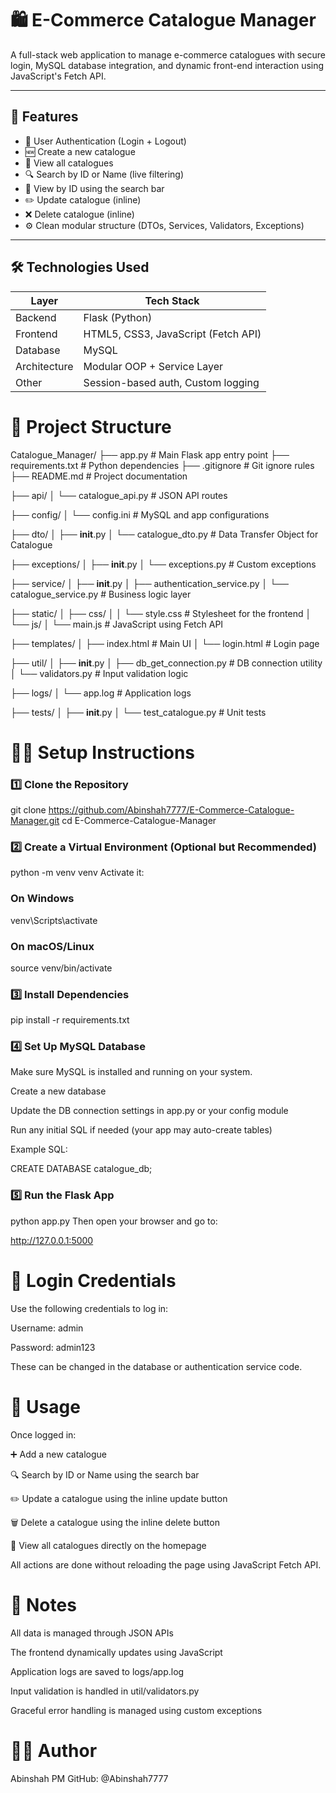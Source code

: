 # 🛍️ E-Commerce Catalogue Manager

A full-stack web application to manage e-commerce catalogues with secure login, MySQL database integration, and dynamic front-end interaction using JavaScript's Fetch API.

---

## 🚀 Features

- 🔐 User Authentication (Login + Logout)
- 🆕 Create a new catalogue
- 📄 View all catalogues
- 🔍 Search by ID or Name (live filtering)
- 🧾 View by ID using the search bar
- ✏️ Update catalogue (inline)
- ❌ Delete catalogue (inline)
- ⚙️ Clean modular structure (DTOs, Services, Validators, Exceptions)

---

## 🛠️ Technologies Used

| Layer        | Tech Stack                         |
|--------------|------------------------------------|
| Backend      | Flask (Python)                     |
| Frontend     | HTML5, CSS3, JavaScript (Fetch API)|
| Database     | MySQL                              |
| Architecture | Modular OOP + Service Layer        |
| Other        | Session-based auth, Custom logging |

# 📁 Project Structure

Catalogue_Manager/
├── app.py                        # Main Flask app entry point
├── requirements.txt              # Python dependencies
├── .gitignore                    # Git ignore rules
├── README.md                     # Project documentation

├── api/
│   └── catalogue_api.py          # JSON API routes

├── config/
│   └── config.ini                # MySQL and app configurations

├── dto/
│   ├── __init__.py
│   └── catalogue_dto.py          # Data Transfer Object for Catalogue

├── exceptions/
│   ├── __init__.py
│   └── exceptions.py             # Custom exceptions

├── service/
│   ├── __init__.py
│   ├── authentication_service.py
│   └── catalogue_service.py      # Business logic layer

├── static/
│   ├── css/
│   │   └── style.css             # Stylesheet for the frontend
│   └── js/
│       └── main.js               # JavaScript using Fetch API

├── templates/
│   ├── index.html                # Main UI
│   └── login.html                # Login page

├── util/
│   ├── __init__.py
│   ├── db_get_connection.py      # DB connection utility
│   └── validators.py             # Input validation logic

├── logs/
│   └── app.log                   # Application logs

├── tests/
│   ├── __init__.py
│   └── test_catalogue.py         # Unit tests


# 🧑‍💻 Setup Instructions
### 1️⃣ Clone the Repository
git clone https://github.com/Abinshah7777/E-Commerce-Catalogue-Manager.git
cd E-Commerce-Catalogue-Manager

### 2️⃣ Create a Virtual Environment (Optional but Recommended)

python -m venv venv
Activate it:
### On Windows

venv\Scripts\activate

### On macOS/Linux

source venv/bin/activate

### 3️⃣ Install Dependencies

pip install -r requirements.txt
### 4️⃣ Set Up MySQL Database

Make sure MySQL is installed and running on your system.

Create a new database 

Update the DB connection settings in app.py or your config module

Run any initial SQL if needed (your app may auto-create tables)

Example SQL:

CREATE DATABASE catalogue_db;

### 5️⃣ Run the Flask App

python app.py
Then open your browser and go to:

http://127.0.0.1:5000

# 🔐 Login Credentials

Use the following credentials to log in:

Username: admin

Password: admin123

These can be changed in the database or authentication service code.

# 🧪 Usage

Once logged in:

➕ Add a new catalogue

🔍 Search by ID or Name using the search bar

✏️ Update a catalogue using the inline update button

🗑️ Delete a catalogue using the inline delete button

📜 View all catalogues directly on the homepage

All actions are done without reloading the page using JavaScript Fetch API.

# 📝 Notes

All data is managed through JSON APIs

The frontend dynamically updates using JavaScript

Application logs are saved to logs/app.log

Input validation is handled in util/validators.py

Graceful error handling is managed using custom exceptions

# 👨‍💻 Author

Abinshah PM
GitHub: @Abinshah7777
